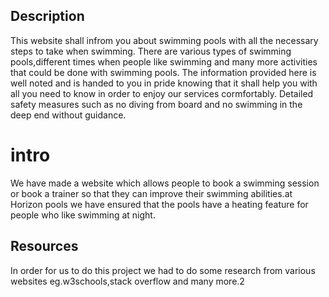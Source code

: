 
## Description
This website shall infrom you about swimming pools with all the necessary steps to take when swimming.
There are various types of swimming pools,different times when people like swimming and many more activities that could be done with swimming pools.
The information provided here is well noted and is handed to you in pride knowing that it shall help you with all you need to know in order to enjoy our services cormfortably.
Detailed  safety measures such as no diving from board and no swimming in the deep end without guidance.

# intro
We have made a website which allows people to book a swimming session or book a trainer so that they can improve their swimming abilities.at Horizon pools we have ensured that the pools have a heating feature for people who like swimming at night.

## Resources
In order for us to do this project we had to do some research from various websites eg.w3schools,stack overflow and many more.2

